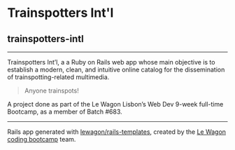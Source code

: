 # Trainspotters Int'l

## trainspotters-intl

---

Trainspotters Int’l, a a Ruby on Rails web app whose main objective is to establish a modern, clean, and intuitive online catalog for the dissemination of trainspotting-related multimedia.


> Anyone trainspots!


A project done as part of the Le Wagon Lisbon’s Web Dev 9-week full-time Bootcamp, as a member of Batch #683.

---

Rails app generated with [lewagon/rails-templates](https://github.com/lewagon/rails-templates), created by the [Le Wagon coding bootcamp](https://www.lewagon.com) team.
